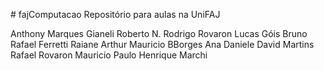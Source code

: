﻿﻿﻿# fajComputacao
Repositório para aulas na UniFAJ

Anthony Marques Gianeli
Roberto N.
Rodrigo Rovaron
Lucas Góis
Bruno
Rafael Ferretti
Raiane Arthur
Mauricio BBorges
Ana Daniele
David Martins
Rafael Rovaron
Mauricio 
Paulo Henrique Marchi